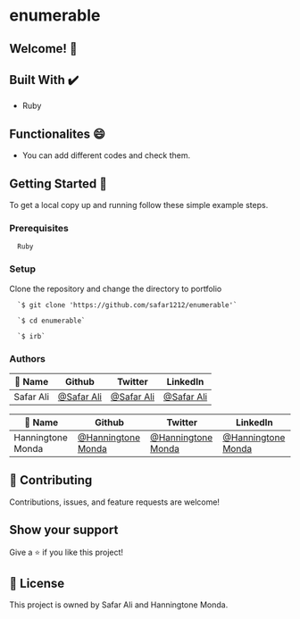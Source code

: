 # enumerable

## Welcome! 👋
                              
## Built With ✔️

- Ruby

## Functionalites 😄

- You can add different codes and check them.


## Getting Started 🙌

To get a local copy up and running follow these simple example steps.

### Prerequisites
```
  Ruby

```
### Setup
Clone the repository and change the directory to portfolio

``` 
  `$ git clone 'https://github.com/safar1212/enumerable'`

  `$ cd enumerable`

  `$ irb`

```


### Authors

| 👤 Name | Github | Twitter | LinkedIn |
|------|--------|---------|----------|
|Safar Ali|[@Safar Ali](https://github.com/safar1212)|[@Safar Ali](https://twitter.com/SafarAli999)|[@Safar Ali](https://www.linkedin.com/in/safar-ali999/)|

| 👤 Name | Github | Twitter | LinkedIn |
|------|--------|---------|----------|
|Hanningtone Monda|[@Hanningtone Monda](https://github.com/safar1212)|[@Hanningtone Monda](https://twitter.com/SafarAli999)|[@Hanningtone Monda](https://www.linkedin.com/in/safar-ali999/)|

## 🤝 Contributing

Contributions, issues, and feature requests are welcome!

## Show your support

Give a ⭐️ if you like this project!

## 📝 License

This project is owned by Safar Ali and Hanningtone Monda.

